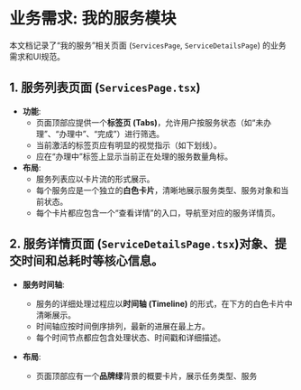 # 业务需求: 我的服务模块

本文档记录了“我的服务”相关页面 (`ServicesPage`, `ServiceDetailsPage`) 的业务需求和UI规范。

## 1. 服务列表页面 (`ServicesPage.tsx`)

-   **功能**:
    -   页面顶部应提供一个**标签页 (Tabs)**，允许用户按服务状态（如“未办理”、“办理中”、“完成”）进行筛选。
    -   当前激活的标签页应有明显的视觉指示（如下划线）。
    -   应在“办理中”标签上显示当前正在处理的服务数量角标。
-   **布局**:
    -   服务列表应以卡片流的形式展示。
    -   每个服务应是一个独立的**白色卡片**，清晰地展示服务类型、服务对象和当前状态。
    -   每个卡片都应包含一个“查看详情”的入口，导航至对应的服务详情页。

## 2. 服务详情页面 (`ServiceDetailsPage.tsx`)对象、提交时间和总耗时等核心信息。
-   **服务时间轴**:
    -   服务的详细处理过程应以**时间轴 (Timeline)** 的形式，在下方的白色卡片中清晰展示。
    -   时间轴应按时间倒序排列，最新的进展在最上方。
    -   每个时间节点都应包含处理状态、时间戳和详细描述。

-   **布局**:
    -   页面顶部应有一个**品牌绿**背景的概要卡片，展示任务类型、服务